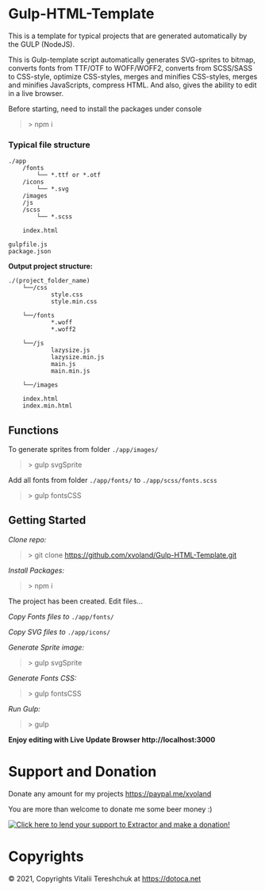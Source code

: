 # Gulp-HTML-Template

This is a template for typical projects that are generated automatically by the GULP (NodeJS).

This is Gulp-template script automatically generates SVG-sprites to bitmap, converts fonts from TTF/OTF to WOFF/WOFF2, converts from SCSS/SASS to CSS-style, optimize CSS-styles, merges and minifies CSS-styles, merges and minifies JavaScripts, compress HTML. And also, gives the ability to edit in a live browser.



Before starting, need to install the packages under console 
>  \> npm i

### Typical file structure
```
./app
	/fonts
		└── *.ttf or *.otf
	/icons
		└── *.svg
	/images
	/js
	/scss
		└── *.scss
		
	index.html
	
gulpfile.js
package.json
```


**Output project structure:**
```
./(project_folder_name)
	└──/css
			style.css
			style.min.css
		
	└──/fonts
			*.woff
			*.woff2
		
	└──/js
			lazysize.js
			lazysize.min.js
			main.js
			main.min.js
		
	└──/images
	
	index.html
	index.min.html
```


## Functions

To generate sprites from folder `./app/images/`
> \> gulp svgSprite

Add all fonts from folder `./app/fonts/` to `./app/scss/fonts.scss`

> \> gulp fontsCSS

## Getting Started

*Clone repo:*

> \> git clone https://github.com/xvoland/Gulp-HTML-Template.git

*Install Packages:*

> \> npm i



The project has been created. Edit files...



*Copy Fonts files to* `./app/fonts/`

*Copy SVG files to* `./app/icons/`

*Generate Sprite image:*

> \> gulp svgSprite

*Generate Fonts CSS:*

> \> gulp fontsCSS

*Run Gulp:*

> \> gulp

**Enjoy editing with Live Update Browser http://localhost:3000**

# Support and Donation

Donate any amount for my projects <a href='https://paypal.me/xvoland'>https://paypal.me/xvoland</a>


You are more than welcome to donate me some beer money :)

<a href='https://www.paypal.com/cgi-bin/webscr?cmd=_s-xclick&hosted_button_id=9D4YBRWH8QURU'><img alt='Click here to lend your support to Extractor and make a donation!' src='https://www.paypalobjects.com/en_US/GB/i/btn/btn_donateCC_LG.gif' border='0' /></a>

# Copyrights

© 2021, Copyrights Vitalii Tereshchuk at https://dotoca.net